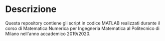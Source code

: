 # Descrizione
Questa repository contiene gli script in codice MATLAB realizzati durante il corso di Matematica Numerica per Ingegneria Matematica al Politecnico di Milano nell'anno accademico 2019/2020.
